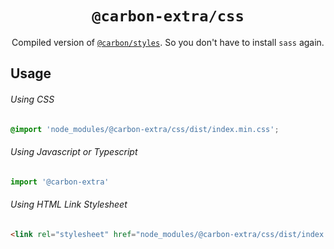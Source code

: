 <h1 align="center">
  <code>@carbon-extra/css</code>
</h1>

<p align="center">
  Compiled version of <a href="https://github.com/carbon-design-system/carbon/tree/main/packages/styles"><code>@carbon/styles</code></a>. So you don't have to install <code>sass</code> again.
</p>

## Usage

###### Using CSS

```css
@import 'node_modules/@carbon-extra/css/dist/index.min.css';
```

###### Using Javascript or Typescript

```js
import '@carbon-extra'
```

###### Using HTML Link Stylesheet

```html
<link rel="stylesheet" href="node_modules/@carbon-extra/css/dist/index.min.css">
```